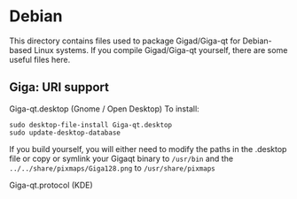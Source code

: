 
Debian
====================
This directory contains files used to package Gigad/Giga-qt
for Debian-based Linux systems. If you compile Gigad/Giga-qt yourself, there are some useful files here.

## Giga: URI support ##


Giga-qt.desktop  (Gnome / Open Desktop)
To install:

	sudo desktop-file-install Giga-qt.desktop
	sudo update-desktop-database

If you build yourself, you will either need to modify the paths in
the .desktop file or copy or symlink your Gigaqt binary to `/usr/bin`
and the `../../share/pixmaps/Giga128.png` to `/usr/share/pixmaps`

Giga-qt.protocol (KDE)

